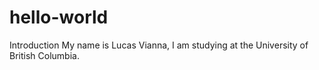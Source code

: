 # hello-world
Introduction
My name is Lucas Vianna, I am studying at the University of British Columbia. 
